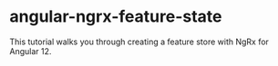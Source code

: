 # angular-ngrx-feature-state
This tutorial walks you through creating a feature store with NgRx for Angular 12.
